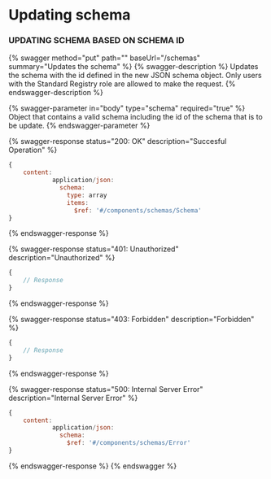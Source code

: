 # Updating schema

### UPDATING SCHEMA BASED ON SCHEMA ID

{% swagger method="put" path="" baseUrl="/schemas" summary="Updates the schema" %}
{% swagger-description %}
Updates the schema with the id defined in the new JSON schema object. Only users with the Standard Registry role are allowed to make the request.
{% endswagger-description %}

{% swagger-parameter in="body" type="schema" required="true" %}
Object that contains a valid schema including the id of the schema that is to be update.
{% endswagger-parameter %}

{% swagger-response status="200: OK" description="Succesful Operation" %}
```javascript
{
    content:
            application/json:
              schema:
                type: array
                items:
                  $ref: '#/components/schemas/Schema'
}
```
{% endswagger-response %}

{% swagger-response status="401: Unauthorized" description="Unauthorized" %}
```javascript
{
    // Response
}
```
{% endswagger-response %}

{% swagger-response status="403: Forbidden" description="Forbidden" %}
```javascript
{
    // Response
}
```
{% endswagger-response %}

{% swagger-response status="500: Internal Server Error" description="Internal Server Error" %}
```javascript
{
    content:
            application/json:
              schema:
                $ref: '#/components/schemas/Error'
}
```
{% endswagger-response %}
{% endswagger %}
